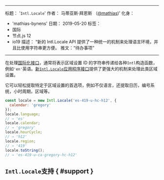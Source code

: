 ***

标题： '`Intl.Locale`'
作者： 马蒂亚斯·拜恩斯 （[@mathias](https://twitter.com/mathias))'
化身：

*   'mathias-bynens'
    日期： 2019-05-20
    标签：
*   国际
*   节点.js 12
*   io19
    描述： “新的 Intl.Locale API 提供了一种统一的机制来处理语言环境，并且比使用字符串更方便。
    推文：“待办事项”

***

在处理[国际化接口](/features/tags/intl)，通常将表示区域设置 ID 的字符串传递给各种`Intl`构造函数，例如`'en'`英语。[新`Intl.Locale`应用程序接口](https://github.com/tc39/proposal-intl-locale)提供了更强大的机制来处理此类区域设置。

它可以轻松提取特定于区域设置的首选项，例如不仅语言，还提取日历，编号系统，小时周期，区域等。

```js
const locale = new Intl.Locale('es-419-u-hc-h12', {
  calendar: 'gregory'
});
locale.language;
// → 'es'
locale.calendar;
// → 'gregory'
locale.hourCycle;
// → 'h12'
locale.region;
// → '419'
locale.toString();
// → 'es-419-u-ca-gregory-hc-h12'
```

## `Intl.Locale`支持 { #support }

<feature-support chrome="74 /blog/v8-release-74#intl.locale"
              firefox="no"
              safari="no"
              nodejs="12 https://twitter.com/mathias/status/1120700101637353473"
              babel="no"></feature-support>
